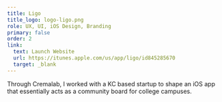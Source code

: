 ```yaml
---
title: Ligo
title_logo: logo-ligo.png
role: UX, UI, iOS Design, Branding
primary: false
order: 2
link:
  text: Launch Website
  url: https://itunes.apple.com/us/app/ligo/id845285670
  target: _blank
---
```


Through Cremalab, I worked with a KC based startup to shape an iOS app that essentially acts as a community board for college campuses.